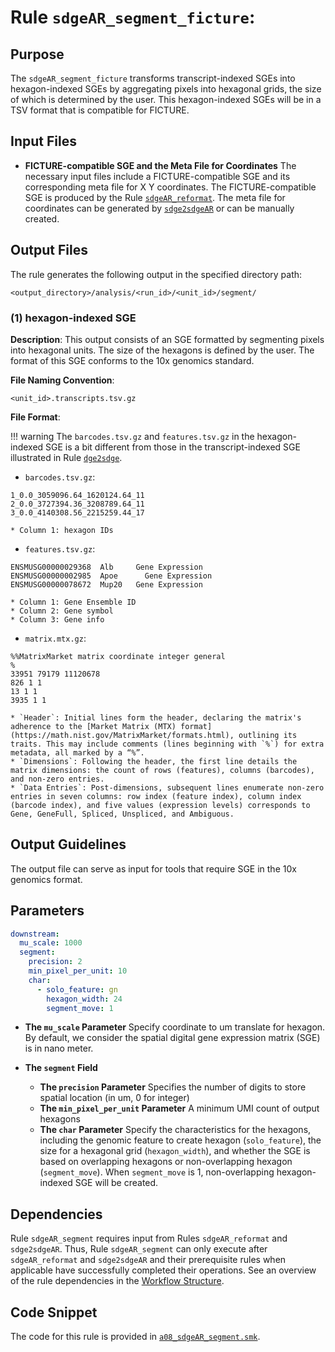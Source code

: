 # Rule `sdgeAR_segment_ficture`:

## Purpose
The `sdgeAR_segment_ficture` transforms transcript-indexed SGEs into hexagon-indexed SGEs by aggregating pixels into hexagonal grids, the size of which is determined by the user. This hexagon-indexed SGEs will be in a TSV format that is compatible for FICTURE.


## Input Files
* **FICTURE-compatible SGE and the Meta File for Coordinates**
The necessary input files include a FICTURE-compatible SGE and its corresponding meta file for X Y coordinates. The FICTURE-compatible SGE is produced by the Rule [`sdgeAR_reformat`](./sdgeAR_reformat.md). The meta file for coordinates can be generated by [`sdge2sdgeAR`](./sdge2sdgeAR.md) or can be manually created.


## Output Files
The rule generates the following output in the specified directory path:
```
<output_directory>/analysis/<run_id>/<unit_id>/segment/
```

### (1) hexagon-indexed SGE

**Description**: This output consists of an SGE formatted by segmenting pixels into hexagonal units. The size of the hexagons is defined by the user. The format of this SGE conforms to the 10x genomics standard.

**File Naming Convention**: 
```
<unit_id>.transcripts.tsv.gz
```

**File Format**:

!!! warning
    The `barcodes.tsv.gz` and `features.tsv.gz` in the hexagon-indexed SGE is a bit different from those in the transcript-indexed SGE illustrated in Rule [`dge2sdge`](./dge2sdge.md).

* `barcodes.tsv.gz`:
```
1_0.0_3059096.64_1620124.64_11
2_0.0_3727394.36_3208789.64_11
3_0.0_4140308.56_2215259.44_17
```
    * Column 1: hexagon IDs

* `features.tsv.gz`:
```
ENSMUSG00000029368	Alb	    Gene Expression
ENSMUSG00000002985	Apoe	  Gene Expression
ENSMUSG00000078672	Mup20 	Gene Expression
```
    * Column 1: Gene Ensemble ID
    * Column 2: Gene symbol
    * Column 3: Gene info

* `matrix.mtx.gz`:
```
%%MatrixMarket matrix coordinate integer general
%
33951 79179 11120678
826 1 1
13 1 1
3935 1 1
```
    * `Header`: Initial lines form the header, declaring the matrix's adherence to the [Market Matrix (MTX) format](https://math.nist.gov/MatrixMarket/formats.html), outlining its traits. This may include comments (lines beginning with `%`) for extra metadata, all marked by a “%”.
    * `Dimensions`: Following the header, the first line details the matrix dimensions: the count of rows (features), columns (barcodes), and non-zero entries.
    * `Data Entries`: Post-dimensions, subsequent lines enumerate non-zero entries in seven columns: row index (feature index), column index (barcode index), and five values (expression levels) corresponds to Gene, GeneFull, Spliced, Unspliced, and Ambiguous.

## Output Guidelines
The output file can serve as input for tools that require SGE in the 10x genomics format.

## Parameters
```yaml
downstream:
  mu_scale: 1000        
  segment:                 
    precision: 2
    min_pixel_per_unit: 10
    char:                
      - solo_feature: gn    
        hexagon_width: 24     
        segment_move: 1     
```

* **The `mu_scale` Parameter**
Specify coordinate to um translate for hexagon. By default, we consider the spatial digital gene expression matrix (SGE) is in nano meter.

* **The `segment` Field**
  * **The `precision` Parameter**
  Specifies the number of digits to store spatial location (in um, 0 for integer)
  * **The `min_pixel_per_unit` Parameter**
  A minimum UMI count of output hexagons
  * **The `char` Parameter**
  Specify the characteristics for the hexagons, including the genomic feature to create hexagon (`solo_feature`), the size for a hexagonal grid (`hexagon_width`), and whether the SGE is based on overlapping hexagons or non-overlapping hexagon (`segment_move`). When `segment_move` is 1, non-overlapping hexagon-indexed SGE will be created.

## Dependencies
Rule `sdgeAR_segment` requires input from Rules `sdgeAR_reformat` and `sdge2sdgeAR`. Thus, Rule `sdgeAR_segment` can only execute after `sdgeAR_reformat` and `sdge2sdgeAR` and their prerequisite rules when applicable have successfully completed their operations. See an overview of the rule dependencies in the [Workflow Structure](../../home/workflow_structure.md).

## Code Snippet
The code for this rule is provided in [`a08_sdgeAR_segment.smk`](https://github.com/seqscope/NovaScope/blob/main/rules/a08_sdgeAR_segment.smk).
